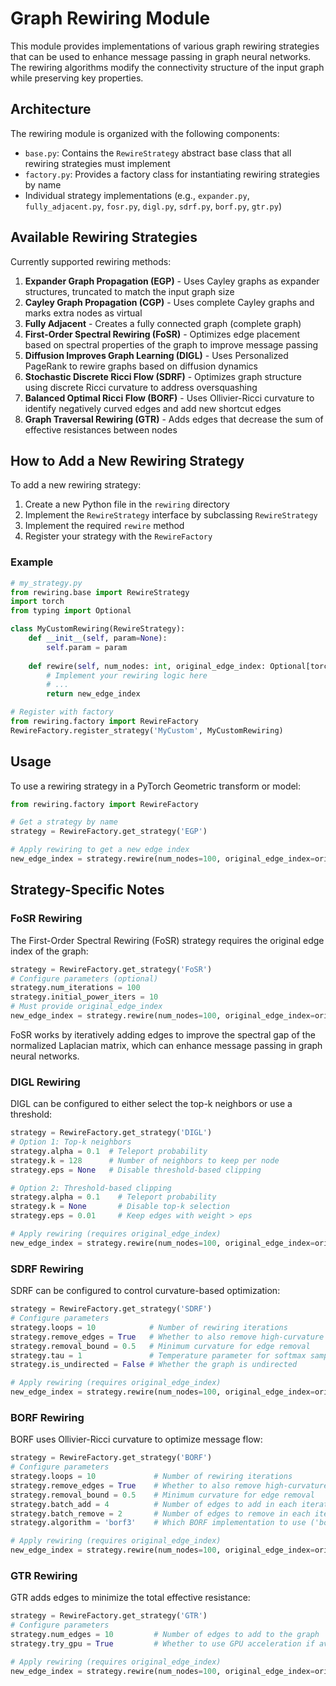 # Graph Rewiring Module

This module provides implementations of various graph rewiring strategies that
can be used to enhance message passing in graph neural networks. The rewiring
algorithms modify the connectivity structure of the input graph while preserving
key properties.

## Architecture

The rewiring module is organized with the following components:

- `base.py`: Contains the `RewireStrategy` abstract base class that all rewiring strategies must implement
- `factory.py`: Provides a factory class for instantiating rewiring strategies by name
- Individual strategy implementations (e.g., `expander.py`, `fully_adjacent.py`, `fosr.py`, `digl.py`, `sdrf.py`, `borf.py`, `gtr.py`)

## Available Rewiring Strategies

Currently supported rewiring methods:

1. **Expander Graph Propagation (EGP)** - Uses Cayley graphs as expander structures, truncated to match the input graph size
2. **Cayley Graph Propagation (CGP)** - Uses complete Cayley graphs and marks extra nodes as virtual
3. **Fully Adjacent** - Creates a fully connected graph (complete graph)
4. **First-Order Spectral Rewiring (FoSR)** - Optimizes edge placement based on spectral properties of the graph to improve message passing
5. **Diffusion Improves Graph Learning (DIGL)** - Uses Personalized PageRank to rewire graphs based on diffusion dynamics
6. **Stochastic Discrete Ricci Flow (SDRF)** - Optimizes graph structure using discrete Ricci curvature to address oversquashing
7. **Balanced Optimal Ricci Flow (BORF)** - Uses Ollivier-Ricci curvature to identify negatively curved edges and add new shortcut edges
8. **Graph Traversal Rewiring (GTR)** - Adds edges that decrease the sum of effective resistances between nodes

## How to Add a New Rewiring Strategy

To add a new rewiring strategy:

1. Create a new Python file in the `rewiring` directory
2. Implement the `RewireStrategy` interface by subclassing `RewireStrategy`
3. Implement the required `rewire` method
4. Register your strategy with the `RewireFactory`

### Example

```python
# my_strategy.py
from rewiring.base import RewireStrategy
import torch
from typing import Optional

class MyCustomRewiring(RewireStrategy):
    def __init__(self, param=None):
        self.param = param
        
    def rewire(self, num_nodes: int, original_edge_index: Optional[torch.Tensor] = None) -> torch.Tensor:
        # Implement your rewiring logic here
        # ...
        return new_edge_index

# Register with factory
from rewiring.factory import RewireFactory
RewireFactory.register_strategy('MyCustom', MyCustomRewiring)
```

## Usage

To use a rewiring strategy in a PyTorch Geometric transform or model:

```python
from rewiring.factory import RewireFactory

# Get a strategy by name
strategy = RewireFactory.get_strategy('EGP')

# Apply rewiring to get a new edge index
new_edge_index = strategy.rewire(num_nodes=100, original_edge_index=original_edges)
```

## Strategy-Specific Notes

### FoSR Rewiring

The First-Order Spectral Rewiring (FoSR) strategy requires the original edge index of the graph:

```python
strategy = RewireFactory.get_strategy('FoSR')
# Configure parameters (optional)
strategy.num_iterations = 100
strategy.initial_power_iters = 10
# Must provide original_edge_index
new_edge_index = strategy.rewire(num_nodes=100, original_edge_index=original_edges)
```

FoSR works by iteratively adding edges to improve the spectral gap of the normalized Laplacian matrix, which can enhance message passing in graph neural networks.

### DIGL Rewiring

DIGL can be configured to either select the top-k neighbors or use a threshold:

```python
strategy = RewireFactory.get_strategy('DIGL')
# Option 1: Top-k neighbors
strategy.alpha = 0.1  # Teleport probability
strategy.k = 128      # Number of neighbors to keep per node
strategy.eps = None   # Disable threshold-based clipping

# Option 2: Threshold-based clipping
strategy.alpha = 0.1    # Teleport probability
strategy.k = None       # Disable top-k selection
strategy.eps = 0.01     # Keep edges with weight > eps

# Apply rewiring (requires original_edge_index)
new_edge_index = strategy.rewire(num_nodes=100, original_edge_index=original_edges)
```

### SDRF Rewiring

SDRF can be configured to control curvature-based optimization:

```python
strategy = RewireFactory.get_strategy('SDRF')
# Configure parameters
strategy.loops = 10            # Number of rewiring iterations
strategy.remove_edges = True   # Whether to also remove high-curvature edges
strategy.removal_bound = 0.5   # Minimum curvature for edge removal
strategy.tau = 1               # Temperature parameter for softmax sampling
strategy.is_undirected = False # Whether the graph is undirected

# Apply rewiring (requires original_edge_index)
new_edge_index = strategy.rewire(num_nodes=100, original_edge_index=original_edges)
```

### BORF Rewiring

BORF uses Ollivier-Ricci curvature to optimize message flow:

```python
strategy = RewireFactory.get_strategy('BORF')
# Configure parameters
strategy.loops = 10             # Number of rewiring iterations
strategy.remove_edges = True    # Whether to also remove high-curvature edges
strategy.removal_bound = 0.5    # Minimum curvature for edge removal
strategy.batch_add = 4          # Number of edges to add in each iteration
strategy.batch_remove = 2       # Number of edges to remove in each iteration
strategy.algorithm = 'borf3'    # Which BORF implementation to use ('borf2' or 'borf3')

# Apply rewiring (requires original_edge_index)
new_edge_index = strategy.rewire(num_nodes=100, original_edge_index=original_edges)
```

### GTR Rewiring

GTR adds edges to minimize the total effective resistance:

```python
strategy = RewireFactory.get_strategy('GTR')
# Configure parameters
strategy.num_edges = 10         # Number of edges to add to the graph
strategy.try_gpu = True         # Whether to use GPU acceleration if available

# Apply rewiring (requires original_edge_index)
new_edge_index = strategy.rewire(num_nodes=100, original_edge_index=original_edges)
``` 
